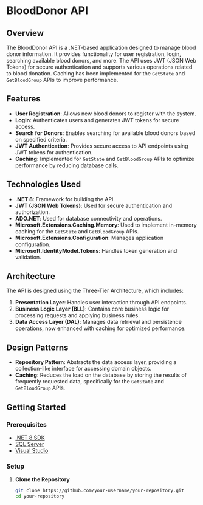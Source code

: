 # BloodDonor API

## Overview

The BloodDonor API is a .NET-based application designed to manage blood donor information. It provides functionality for user registration, login, searching available blood donors, and more. The API uses JWT (JSON Web Tokens) for secure authentication and supports various operations related to blood donation. Caching has been implemented for the `GetState` and `GetBloodGroup` APIs to improve performance.

## Features

- **User Registration**: Allows new blood donors to register with the system.
- **Login**: Authenticates users and generates JWT tokens for secure access.
- **Search for Donors**: Enables searching for available blood donors based on specified criteria.
- **JWT Authentication**: Provides secure access to API endpoints using JWT tokens for authentication.
- **Caching**: Implemented for `GetState` and `GetBloodGroup` APIs to optimize performance by reducing database calls.

## Technologies Used

- **.NET 8**: Framework for building the API.
- **JWT (JSON Web Tokens)**: Used for secure authentication and authorization.
- **ADO.NET**: Used for database connectivity and operations.
- **Microsoft.Extensions.Caching.Memory**: Used to implement in-memory caching for the `GetState` and `GetBloodGroup` APIs.
- **Microsoft.Extensions.Configuration**: Manages application configuration.
- **Microsoft.IdentityModel.Tokens**: Handles token generation and validation.

## Architecture

The API is designed using the Three-Tier Architecture, which includes:

1. **Presentation Layer**: Handles user interaction through API endpoints.
2. **Business Logic Layer (BLL)**: Contains core business logic for processing requests and applying business rules.
3. **Data Access Layer (DAL)**: Manages data retrieval and persistence operations, now enhanced with caching for optimized performance.

## Design Patterns

- **Repository Pattern**: Abstracts the data access layer, providing a collection-like interface for accessing domain objects.
- **Caching**: Reduces the load on the database by storing the results of frequently requested data, specifically for the `GetState` and `GetBloodGroup` APIs.

## Getting Started

### Prerequisites

- [.NET 8 SDK](https://dotnet.microsoft.com/download/dotnet/8.0)
- [SQL Server](https://www.microsoft.com/en-us/sql-server/sql-server-downloads)
- [Visual Studio](https://visualstudio.microsoft.com/)

### Setup

1. **Clone the Repository**

   ```bash
   git clone https://github.com/your-username/your-repository.git
   cd your-repository
